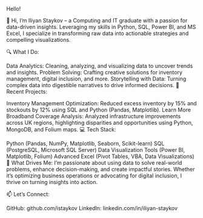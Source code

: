Hello!






👋 Hi, I’m Iliyan Staykov – a Computing and IT graduate with a passion for data-driven insights. Leveraging my skills in Python, SQL, Power BI, and MS Excel, I specialize in transforming raw data into actionable strategies and compelling visualizations.

🔍 What I Do:

Data Analytics: Cleaning, analyzing, and visualizing data to uncover trends and insights.
Problem Solving: Crafting creative solutions for inventory management, digital inclusion, and more.
Storytelling with Data: Turning complex data into digestible narratives to drive informed decisions.
🌟 Recent Projects:

Inventory Management Optimization: Reduced excess inventory by 15% and stockouts by 12% using SQL and Python (Pandas, Matplotlib). Learn More
Broadband Coverage Analysis: Analyzed infrastructure improvements across UK regions, highlighting disparities and opportunities using Python, MongoDB, and Folium maps.
💻 Tech Stack:

Python (Pandas, NumPy, Matplotlib, Seaborn, Scikit-learn)
SQL (PostgreSQL, Microsoft SQL Server)
Data Visualization Tools (Power BI, Matplotlib, Folium)
Advanced Excel (Pivot Tables, VBA, Data Visualizations)
🎯 What Drives Me: I’m passionate about using data to solve real-world problems, enhance decision-making, and create impactful stories. Whether it’s optimizing business operations or advocating for digital inclusion, I thrive on turning insights into action.

📫 Let’s Connect:

GitHub: github.com/istaykov
LinkedIn: linkedin.com/in/iliyan-staykov
